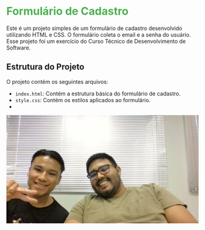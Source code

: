 # <span style="color:#4CAF50;">Formulário de Cadastro</span>

Este é um projeto simples de um formulário de cadastro desenvolvido utilizando HTML e CSS. O formulário coleta o email e a senha do usuário. Esse projeto foi um exercício do Curso Técnico de Desenvolvimento de Software.

## Estrutura do Projeto

O projeto contém os seguintes arquivos:

- `index.html`: Contém a estrutura básica do formulário de cadastro.
- `style.css`: Contém os estilos aplicados ao formulário.
- 
<img src = "https://github.com/as7-hsware-engineer/praticando_versionamento/blob/main/WIN_20240726_10_39_35_Pro.jpg">
